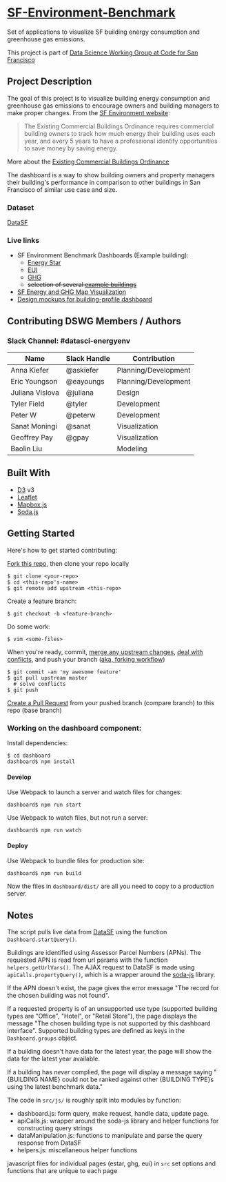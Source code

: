 # [SF-Environment-Benchmark](http://codeforsanfrancisco.org/datasci-SF-Environment-Benchmark/)
Set of applications to visualize SF building energy consumption and greenhouse gas emissions.

This project is part of [Data Science Working Group at Code for San Francisco](https://github.com/sfbrigade/data-science-wg)


## Project Description
The goal of this project is to visualize building energy consumption and greenhouse gas emissions to encourage owners and building managers to make proper changes.  From the [SF Environment website](https://sfenvironment.org/energy/energy-efficiency/commercial-and-multifamily-properties/existing-commercial-buildings-energy-performance-ordinance):

> The Existing Commercial Buildings Ordinance requires commercial building owners to track how much energy their building uses each year, and every 5 years to have a professional identify opportunities to save money by saving energy.

More about the [Existing Commercial Buildings Ordinance](https://sfenvironment.org/article/san-franciscos-existing-commercial-buildings-ordinance)

The dashboard is a way to show building owners and property managers their building's performance in comparison to other buildings in San Francisco of similar use case and size.

### Dataset
[DataSF](https://data.sfgov.org/Energy-and-Environment/Existing-Commercial-Buildings-Energy-Performance-O/j2j3-acqj)

### Live links
- SF Environment Benchmark Dashboards (Example building):
   + [Energy Star](http://old.codeforsanfrancisco.org/datasci-SF-Environment-Benchmark/estar.html?apn=3705/039)
   + [EUI](http://old.codeforsanfrancisco.org/datasci-SF-Environment-Benchmark/eui.html?apn=3705/039)
   + [GHG](http://old.codeforsanfrancisco.org/datasci-SF-Environment-Benchmark/ghg.html?apn=3705/039)
   - ~~selection of several [example buildings](http://old.codeforsanfrancisco.org/datasci-SF-Environment-Benchmark/dashboard/test.html)~~
- [SF Energy and GHG Map Visualization](http://old.codeforsanfrancisco.org/datasci-SF-Environment-Benchmark/map)
- [Design mockups for building-profile dashboard](https://projects.invisionapp.com/share/2SAI4AK48#/screens/219556065_SF-Environment-Benchmark)



## Contributing DSWG Members / Authors
### Slack Channel: \#datasci-energyenv
| Name | Slack Handle | Contribution |
| ---| --- | --- |
| Anna Kiefer | @askiefer | Planning/Development |
| Eric Youngson | @eayoungs | Planning/Development |
| Juliana Vislova | @juliana  | Design |
| Tyler Field | @tyler | Development |
| Peter W | @peterw | Development |
| Sanat Moningi | @sanat | Visualization |
| Geoffrey Pay | @gpay | Visualization |
| Baolin Liu | | Modeling |

## Built With
- [D3](https://d3js.org/) v3
- [Leaflet](http://leafletjs.com/)
- [Mapbox.js](https://www.mapbox.com/mapbox-gl-js/api/)
- [Soda.js](https://github.com/socrata/soda-js)

## Getting Started

Here's how to get started contributing:  

[Fork this repo](https://help.github.com/articles/fork-a-repo/), then clone your repo locally
```
$ git clone <your-repo>
$ cd <this-repo's-name>
$ git remote add upstream <this-repo>
```
Create a feature branch:
```
$ git checkout -b <feature-branch>
```
Do some work:  
```
$ vim <some-files>
```
When you're ready, commit, [merge any upstream changes](https://help.github.com/articles/merging-an-upstream-repository-into-your-fork/), [deal with conflicts](https://help.github.com/articles/resolving-a-merge-conflict-from-the-command-line/), and push your branch ([aka, forking workflow](https://www.atlassian.com/git/tutorials/comparing-workflows/forking-workflow))   
```
$ git commit -am 'my awesome feature'
$ git pull upstream master
  # solve conflicts
$ git push
```
[Create a Pull Request](https://help.github.com/articles/creating-a-pull-request/) from your pushed branch (compare branch) to this repo (base branch)   


### Working on the dashboard component:  
Install dependencies:
```
$ cd dashboard
dashboard$ npm install
```

#### Develop
Use Webpack to launch a server and watch files for changes:
```
dashboard$ npm run start
```

Use Webpack to watch files, but not run a server:
```
dashboard$ npm run watch
```

#### Deploy
Use Webpack to bundle files for production site:
```
dashboard$ npm run build
```
Now the files in `dashboard/dist/` are all you need to copy to a production server.


## Notes
The script pulls live data from [DataSF](https://data.sfgov.org/Energy-and-Environment/Existing-Commercial-Buildings-Energy-Performance-O/j2j3-acqj/data) using the function `Dashboard.startQuery()`.  

Buildings are identified using Assessor Parcel Numbers (APNs).  The requested APN is read from url params with the function `helpers.getUrlVars()`.  The AJAX request to DataSF is made using `apiCalls.propertyQuery()`, which is a wrapper around the [soda-js](https://github.com/socrata/soda-js) library.

If the APN doesn't exist, the page gives the error message "The record for the chosen building was not found".

If a requested property is of an unsupported use type (supported building types are "Office", "Hotel", or "Retail Store"), the page displays the message "The chosen building type is not supported by this dashboard interface".  Supported building types are defined as keys in the `Dashboard.groups` object.

If a building doesn't have data for the latest year, the page will show the data for the latest year available.

If a building has *never* complied, the page will display a message saying "{BUILDING NAME} could not be ranked against other {BUILDING TYPE}s using the latest benchmark data."

The code in `src/js/` is roughly split into modules by function:
- dashboard.js: form query, make request, handle data, update page.
- apiCalls.js: wrapper around the soda-js library and helper functions for constructing query strings
- dataManipulation.js: functions to manipulate and parse the query response from DataSF
- helpers.js: miscellaneous helper functions

javascript files for individual pages (estar, ghg, eui) in `src` set options and functions that are unique to each page
